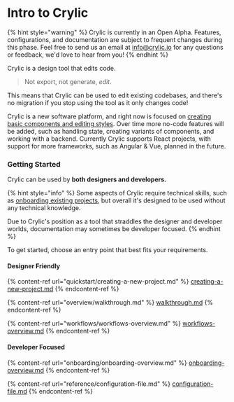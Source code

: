 # Intro to Crylic

{% hint style="warning" %}
Crylic is currently in an Open Alpha. Features, configurations, and documentation are subject to frequent changes during this phase. Feel free to send us an email at [info@crylic.io](mailto:info@crylic.io) for any questions or feedback, we'd love to hear from you!
{% endhint %}

Crylic is a design tool that edits code.

> Not export, not generate, _edit_.

This means that Crylic can be used to edit existing codebases, and there's no migration if you stop using the tool as it only changes code!

Crylic is a new software platform, and right now is focused on [creating basic components and editing styles](overview/walkthrough.md). Over time more no-code features will be added, such as handling state, creating variants of components, and working with a backend. Currently Crylic supports React projects, with support for more frameworks, such as Angular & Vue, planned in the future.

### Getting Started

Crylic can be used by **both designers and developers.**

{% hint style="info" %}
Some aspects of Crylic require technical skills, such as [onboarding existing projects](onboarding/), but overall it's designed to be used without any technical knowledge.

Due to Crylic's position as a tool that straddles the designer and developer worlds, documentation may sometimes be developer focused.
{% endhint %}

To get started, choose an entry point that best fits your requirements.

#### Designer Friendly

{% content-ref url="quickstart/creating-a-new-project.md" %}
[creating-a-new-project.md](quickstart/creating-a-new-project.md)
{% endcontent-ref %}

{% content-ref url="overview/walkthrough.md" %}
[walkthrough.md](overview/walkthrough.md)
{% endcontent-ref %}

{% content-ref url="workflows/workflows-overview.md" %}
[workflows-overview.md](workflows/workflows-overview.md)
{% endcontent-ref %}

#### Developer Focused

{% content-ref url="onboarding/onboarding-overview.md" %}
[onboarding-overview.md](onboarding/onboarding-overview.md)
{% endcontent-ref %}

{% content-ref url="reference/configuration-file.md" %}
[configuration-file.md](reference/configuration-file.md)
{% endcontent-ref %}
